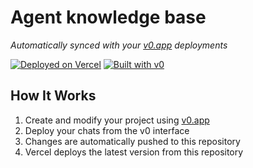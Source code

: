 # Agent knowledge base

*Automatically synced with your [v0.app](https://v0.app) deployments*

[![Deployed on Vercel](https://img.shields.io/badge/Deployed%20on-Vercel-black?style=for-the-badge&logo=vercel)](https://vercel.com/sreedevi2301051-5947s-projects/v0-agent-knowledge-base)
[![Built with v0](https://img.shields.io/badge/Built%20with-v0.app-black?style=for-the-badge)](https://v0.app/chat/projects/038VhJUYFvd)


## How It Works

1. Create and modify your project using [v0.app](https://v0.app)
2. Deploy your chats from the v0 interface
3. Changes are automatically pushed to this repository
4. Vercel deploys the latest version from this repository
